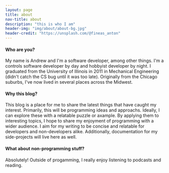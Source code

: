 ```yaml
---
layout: page
title: about
nav-title: about
description: "this is who I am"
header-img: "img/about/about-bg.jpg"
header-credit: "https://unsplash.com/@fineas_anton"
---
```




<img class="rounded" alt="" vspace="10" hspace="10" style="float:right"  src="{{ site.baseurl }}/img/about/headshot.resized.jpg"/>

#### Who are you?
My name is Andrew and I'm a software developer, among other things.  I'm a controls software developer by day and hobbyist developer by night.  I graduated from the University of Illinois in 2011 in Mechanical Engineering (didn't catch the CS bug until it was too late).  Originally from the Chicago suburbs, I've now lived in several places across the Midwest.


#### Why this blog?
This blog is a place for me to share the latest things that have caught my interest.  Primarily, this will be programming ideas and approachs.  Ideally, I can explore these with a relatable puzzle or axample.  By applying them to interesting topics, I hope to share my enjoyment of programming with a wider audience.  I aim for my writing to be concise and relatable for developers and non-developers alike.  Additionally, documentation for my side-projects will live here as well.


#### What about non-programming stuff?
Absolutely!  Outside of progamming, I really enjoy listening to podcasts and reading.
